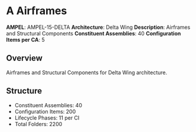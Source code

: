 # A Airframes

**AMPEL**: AMPEL-15-DELTA
**Architecture**: Delta Wing
**Description**: Airframes and Structural Components
**Constituent Assemblies**: 40
**Configuration Items per CA**: 5

## Overview
Airframes and Structural Components for Delta Wing architecture.

## Structure
- Constituent Assemblies: 40
- Configuration Items: 200
- Lifecycle Phases: 11 per CI
- Total Folders: 2200

